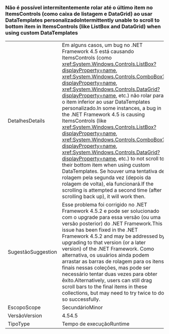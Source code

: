 ### <a name="intermittently-unable-to-scroll-to-bottom-item-in-itemscontrols-like-listbox-and-datagrid-when-using-custom-datatemplates"></a><span data-ttu-id="205f8-101">Não é possível intermitentemente rolar até o último item no ItemsControls (como caixa de listagem e DataGrid) ao usar DataTemplates personalizado</span><span class="sxs-lookup"><span data-stu-id="205f8-101">Intermittently unable to scroll to bottom item in ItemsControls (like ListBox and DataGrid) when using custom DataTemplates</span></span>

|   |   |
|---|---|
|<span data-ttu-id="205f8-102">Detalhes</span><span class="sxs-lookup"><span data-stu-id="205f8-102">Details</span></span>|<span data-ttu-id="205f8-103">Em alguns casos, um bug no .NET Framework 4.5 está causando ItemsControls (como <xref:System.Windows.Controls.ListBox?displayProperty=name>, <xref:System.Windows.Controls.ComboBox?displayProperty=name>, <xref:System.Windows.Controls.DataGrid?displayProperty=name>, etc.) não rolar para o item inferior ao usar DataTemplates personalizado.</span><span class="sxs-lookup"><span data-stu-id="205f8-103">In some instances, a bug in the .NET Framework 4.5 is causing ItemsControls (like <xref:System.Windows.Controls.ListBox?displayProperty=name>, <xref:System.Windows.Controls.ComboBox?displayProperty=name>, <xref:System.Windows.Controls.DataGrid?displayProperty=name>, etc.) to not scroll to their bottom item when using custom DataTemplates.</span></span> <span data-ttu-id="205f8-104">Se houver uma tentativa de rolagem pela segunda vez (depois da rolagem de volta), ela funcionará.</span><span class="sxs-lookup"><span data-stu-id="205f8-104">If the scrolling is attempted a second time (after scrolling back up), it will work then.</span></span>|
|<span data-ttu-id="205f8-105">Sugestão</span><span class="sxs-lookup"><span data-stu-id="205f8-105">Suggestion</span></span>|<span data-ttu-id="205f8-106">Esse problema foi corrigido no .NET Framework 4.5.2 e pode ser solucionado com o upgrade para essa versão (ou uma versão posterior) do .NET Framework.</span><span class="sxs-lookup"><span data-stu-id="205f8-106">This issue has been fixed in the .NET Framework 4.5.2 and may be addressed by upgrading to that version (or a later version) of the .NET Framework.</span></span> <span data-ttu-id="205f8-107">Como alternativa, os usuários ainda podem arrastar as barras de rolagem para os itens finais nessas coleções, mas pode ser necessário tentar duas vezes para obter êxito.</span><span class="sxs-lookup"><span data-stu-id="205f8-107">Alternatively, users can still drag scroll bars to the final items in these collections, but may need to try twice to do so successfully.</span></span>|
|<span data-ttu-id="205f8-108">Escopo</span><span class="sxs-lookup"><span data-stu-id="205f8-108">Scope</span></span>|<span data-ttu-id="205f8-109">Secundário</span><span class="sxs-lookup"><span data-stu-id="205f8-109">Minor</span></span>|
|<span data-ttu-id="205f8-110">Versão</span><span class="sxs-lookup"><span data-stu-id="205f8-110">Version</span></span>|<span data-ttu-id="205f8-111">4.5</span><span class="sxs-lookup"><span data-stu-id="205f8-111">4.5</span></span>|
|<span data-ttu-id="205f8-112">Tipo</span><span class="sxs-lookup"><span data-stu-id="205f8-112">Type</span></span>|<span data-ttu-id="205f8-113">Tempo de execução</span><span class="sxs-lookup"><span data-stu-id="205f8-113">Runtime</span></span>|

